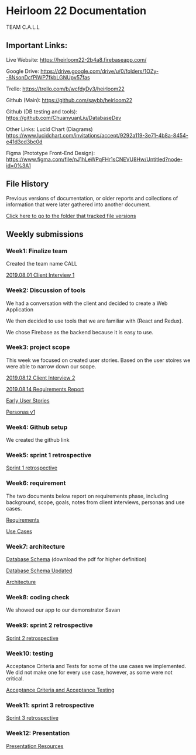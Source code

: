 # Heirloom 22 Documentation

TEAM C.A.L.L



## Important Links:

Live Website:
https://heirloom22-2b4a8.firebaseapp.com/

Google Drive:
https://drive.google.com/drive/u/0/folders/1OZy--8NsonDcfPiWP7fkbLGNUpv57fas

Trello:
https://trello.com/b/wcfdyDy3/heirloom22

Github (Main):
https://github.com/saybb/heirloom22

Github (DB testing and tools):
https://github.com/ChuanyuanLiu/DatabaseDev

Other Links:
Lucid Chart (Diagrams)
https://www.lucidchart.com/invitations/accept/9292a119-3e71-4b8a-8454-e41d3cd3bc0d

Figma (Prototype Front-End Design):
https://www.figma.com/file/nJ1hLeWPqFHr1sCNEVU8Hw/Untitled?node-id=0%3A1



## File History

Previous versions of documentation, or older reports and collections of information that were later gathered into another document.

[Click here to go to the folder that tracked file versions](./versions/)  



## Weekly submissions

### Week1: Finalize team

Created the team name CALL

[2019.08.01 Client Interview 1](./versions/2019.08.01%20Client%20Interview%201.pdf)

### Week2: Discussion of tools

We had a conversation with the client and decided to create a Web Application

We then decided to use tools that we are familiar with (React and Redux).

We chose Firebase as the backend because it is easy to use.

### Week3: project scope

This week we focused on created user stories. Based on the user stoires we were able to narrow down our scope.

[2019.08.12 Client Interview 2](./versions/2019.08.12%20Client%20Interview%202.pdf)

[2019.08.14 Requirements Report](./versions/2019.08.14%20Requirements%20Report.pdf)

[Early User Stories](./versions/Early%20User%20Stories.pdf)

[Personas v1](./versions/Personas%20v1.pdf)

### Week4: Github setup

We created the github link

### Week5: sprint 1 retrospective

[Sprint 1 retrospective](./Sprint%201%20Retrospective.pdf)

### Week6: requirement

The two documents below report on requirements phase, including background, scope, goals, notes from client interviews, personas and use cases. 

[Requirements](./Requirements.pdf)

[Use Cases](./Use%20Cases.pdf)

### Week7: architecture

[Database Schema](./databaseDv1.pdf) (download the pdf for higher definition)

[Database Schema Updated](./databaseDv2.pdf)

[Architecture](./architecture.md)

### Week8: coding check

We showed our app to our demonstrator Savan

### Week9: sprint 2 retrospective

[Sprint 2 retrospective](./Sprint%202%20Retrospective.pdf)

### Week10: testing

Acceptance Criteria and Tests for some of the use cases we implemented. We did not make one for every use case, however, as some were not critical.

[Acceptance Criteria and Acceptance Testing](./Acceptance%20Criteria%20and%20Acceptance%20Testing.pdf)

### Week11: sprint 3 retrospective

[Sprint 3 retrospective](./Sprint%203%20Retrospective.pdf)

### Week12: Presentation

[Presentation Resources](./Presentation%20Resources/)
